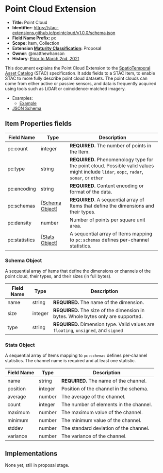 # Point Cloud Extension

- **Title:** Point Cloud
- **Identifier:** <https://stac-extensions.github.io/pointcloud/v1.0.0/schema.json>
- **Field Name Prefix:** pc
- **Scope:** Item, Collection
- **Extension [Maturity Classification](https://github.com/radiantearth/stac-spec/tree/master/extensions/README.md#extension-maturity):** Proposal
- **Owner**: @matthewhanson
- **History**: [Prior to March 2nd, 2021](https://github.com/radiantearth/stac-spec/tree/3a83d75aec7f16ae597ee9779777a97e83ff46a4/extensions/pointcloud)

This document explains the Point Cloud Extension to the [SpatioTemporal Asset Catalog](https://github.com/radiantearth/stac-spec) (STAC)
specification. It adds fields to a STAC Item, to enable STAC to more fully describe point cloud datasets. The
point clouds can come from either active or passive sensors, and data is frequently acquired using tools such as LiDAR or coincidence-matched imagery.

- Examples:
  - [Example](examples/example-autzen.json)
- [JSON Schema](json-schema/schema.json)

## Item Properties fields

| Field Name    | Type                              | Description |
| ------------- | --------------------------------- | ----------- |
| pc:count      | integer                           | **REQUIRED.** The number of points in the Item. |
| pc:type       | string                            | **REQUIRED.** Phenomenology type for the point cloud. Possible valid values might include `lidar`, `eopc`, `radar`, `sonar`, or `other` |
| pc:encoding   | string                            | **REQUIRED.** Content encoding or format of the data. |
| pc:schemas    | [[Schema Object](#schema-object)] | **REQUIRED.** A sequential array of Items that define the dimensions and their types. |
| pc:density    | number                            | Number of points per square unit area. |
| pc:statistics | [[Stats Object](#stats-object)]   | A sequential array of Items mapping to `pc:schemas` defines per-channel statistics. |

### Schema Object

A sequential array of Items that define the dimensions or channels of
the point cloud, their types, and their sizes (in full bytes).

| Field Name | Type    | Description |
| ---------- | ------- | -------------------------- |
| name       | string  | **REQUIRED.** The name of the dimension. |
| size       | integer | **REQUIRED.** The size of the dimension in bytes. Whole bytes only are supported. |
| type       | string  | **REQUIRED.** Dimension type. Valid values are `floating`, `unsigned`, and `signed` |

### Stats Object

A sequential array of Items mapping to `pc:schemas` defines per-channel statistics. The channel name is required and at least one statistic.

| Field Name | Type    | Description |
| ---------- | ------- | ----------- |
| name       | string  | **REQUIRED.** The name of the channel. |
| position   | integer | Position of the channel in the schema. |
| average    | number  | The average of the channel. |
| count      | integer | The number of elements in the channel. |
| maximum    | number  | The maximum value of the channel. |
| minimum    | number  | The minimum value of the channel. |
| stddev     | number  | The standard deviation of the channel. |
| variance   | number  | The variance of the channel. |

## Implementations

None yet, still in proposal stage.
